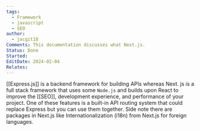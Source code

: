 ```yaml
---
tags:
  - Framework
  - javascript
  - SEO
author:
  - jacgit18
Comments: This documentation discusses what Next.js.
Status: Done
Started: 
EditDate: 2024-02-04
Relates:
---
```

[[Express.js]] is a backend framework for building APIs whereas Next. js is a full stack framework that uses some `Node.js` and builds upon React to improve the [[SEO]], development experience, and performance of your project. One of these features is a built-in API routing system that could replace Express but you can use them together. Side note there are packages in Next.js like Internationalization (i18n) from Next.js for foreign languages.




